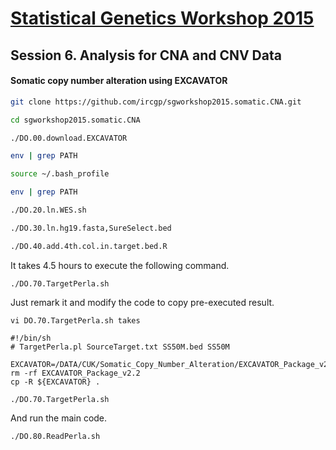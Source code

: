 # [Statistical Genetics Workshop 2015](http://www.kogo.or.kr/webapp/event/2015/sgworkshop/1/)
## Session 6. Analysis for CNA and CNV Data
#### Somatic copy number alteration using EXCAVATOR

```bash
git clone https://github.com/ircgp/sgworkshop2015.somatic.CNA.git

cd sgworkshop2015.somatic.CNA

./DO.00.download.EXCAVATOR

env | grep PATH

source ~/.bash_profile

env | grep PATH

./DO.20.ln.WES.sh

./DO.30.ln.hg19.fasta,SureSelect.bed

./DO.40.add.4th.col.in.target.bed.R

```
It takes 4.5 hours to execute the following command.
```
./DO.70.TargetPerla.sh
```
Just remark it and modify the code to copy pre-executed result.
```
vi DO.70.TargetPerla.sh takes

#!/bin/sh
# TargetPerla.pl SourceTarget.txt SS50M.bed SS50M

EXCAVATOR=/DATA/CUK/Somatic_Copy_Number_Alteration/EXCAVATOR_Package_v2.2
rm -rf EXCAVATOR_Package_v2.2
cp -R ${EXCAVATOR} .
```

```
./DO.70.TargetPerla.sh
```

And run the main code.
```
./DO.80.ReadPerla.sh
```

